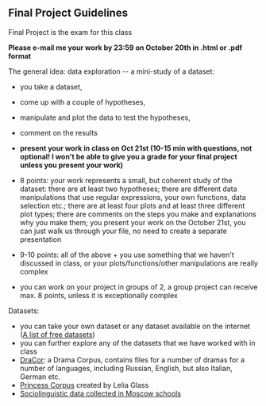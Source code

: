 ## Final Project Guidelines

Final Project is the exam for this class

**Please e-mail me your work by 23:59 on October 20th in .html or .pdf format**

The general idea: data exploration -- a mini-study of a dataset: 

+ you take a dataset, 
+ come up with a couple of hypotheses, 
+ manipulate and plot the data to test the hypotheses, 
+ comment on the results
+ **present your work in class on Oct 21st (10-15 min with questions, not optional! I won't be able to give you a grade for your final project unless you present your work)**

+ 8 points: your work represents a small, but coherent study of the dataset: there are at least two hypotheses; there are different data manipulations that use regular expressions, your own functions, data selection etc.; there are at least four plots and at least three different plot types; there are comments on the steps you make and explanations why you make them; you present your work on the October 21st, you can just walk us through your file, no need to create a separate presentation

+ 9-10 points: all of the above + you use something that we haven't discussed in class, or your plots/functions/other manipulations are really complex

+ you can work on your project in groups of 2, a group project can receive max. 8 points, unless it is exceptionally complex

Datasets:

+ you can take your own dataset or any dataset available on the internet ([A list of free datasets](https://r-dir.com/reference/datasets.html))
+ you can further explore any of the datasets that we have worked with in class
+ [DraCor](https://dracor.org/): a Drama Corpus, contains files for a number of dramas for a number of languages, including Russian, English, but also Italian, German etc.
+ [Princess Corpus](https://drive.google.com/drive/folders/1vVkkpcZehzD5bOyoES5hM7hrO2SUpvWS) created by Lelia Glass
+ [Sociolinguistic data collected in Moscow schools](https://github.com/dashapopova/Intro-to-R/blob/main/HWs/Schools_results2016-17_6Mar2018.xlsx)
